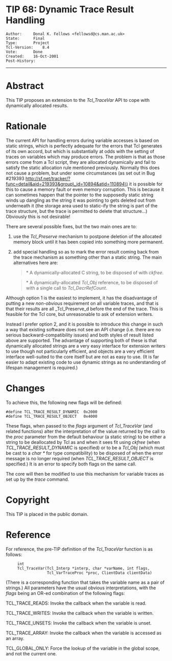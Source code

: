# TIP 68: Dynamic Trace Result Handling
	Author:		Donal K. Fellows <fellowsd@cs.man.ac.uk>
	State:		Final
	Type:		Project
	Tcl-Version:	8.4
	Vote:		Done
	Created:	16-Oct-2001
	Post-History:	
-----

# Abstract

This TIP proposes an extension to the _Tcl\_TraceVar_ API to cope
with dynamically allocated results.

# Rationale

The current API for handling errors during variable accesses is based
on static strings, which is perfectly adequate for the errors that Tcl
generates of its own accord, but which is substantially at odds with
the setting of traces on variables which may produce errors.  The
problem is that as those errors come from a Tcl script, they are
allocated dynamically and fail to satisfy the static allocation rule
mentioned previously.  Normally this does not cause a problem, but
under some circumstances \(as set out in Bug \#219393
<http://sf.net/tracker/?func=detail&aid=219393&group\_id=10894&atid=110894\)>
it is possible for this to cause a memory fault or even memory
corruption.  This is because it can sometimes happen that the pointer
to the supposedly static string winds up dangling as the string it was
pointing to gets deleted out from underneath it \(the storage area used
to static-ify the string is part of the trace structure, but the trace
is permitted to delete that structure...\)  Obviously this is not
desirable!

There are several possible fixes, but the two main ones are to:

 1. use the _Tcl\_Preserve_ mechanism to postpone deletion of the
    allocated memory block until it has been copied into something
    more permanent.

 2. add special handling so as to mark the error result coming back
    from the trace mechanism as something other than a static string.
    The main alternatives here are:

	 > \* A dynamically-allocated C string, to be disposed of with
     _ckfree_.

	 > \* A dynamically-allocated _Tcl\_Obj_ reference, to be disposed of
     with a single call to _Tcl\_DecrRefCount_.

Although option 1 is the easiest to implement, it has the disadvantage
of putting a new _non-obvious_ requirement on all variable traces,
and that is that their results are all _Tcl\_Preserve_d before the
end of the trace.  This is feasible for the Tcl core, but unreasonable
to ask of extension writers.

Instead I prefer option 2, and it is possible to introduce this change
in such a way that existing software does not see an API change \(i.e.
there are no serious backward-compatibility issues\) and both styles of
result listed above are supported.  The advantage of supporting both
of these is that dynamically allocated strings are a very easy
interface for extension writers to use though not particularly
efficient, and objects are a very efficient interface well-suited to
the core itself but are not as easy to use.  \(It is far easier to
adapt existing code to use dynamic strings as no understanding of
lifespan management is required.\)

# Changes

To achieve this, the following new flags will be defined:

	#define TCL_TRACE_RESULT_DYNAMIC  0x2000
	#define TCL_TRACE_RESULT_OBJECT   0x4000

These flags, when passed to the _flags_ argument of _Tcl\_TraceVar_
\(and related functions\) alter the interpretation of the value returned
by the call to the _proc_ parameter from the default behaviour \(a
static string\) to be either a string to be deallocated by Tcl as and
when it sees fit using _ckfree_ \(when _TCL\_TRACE\_RESULT\_DYNAMIC_
is specified\) or to be a _Tcl\_Obj_ \(which must be cast to a _char
*_ for type compatibility\) to be disposed of when the error message
is no longer required \(when _TCL\_TRACE\_RESULT\_OBJECT_ is specified.\)
It is an error to specify both flags on the same call.

The core will then be modified to use this mechanism for variable
traces as set up by the _trace_ command.

# Copyright

This TIP is placed in the public domain.

# Reference

For reference, the pre-TIP definition of the _Tcl\_TraceVar_ function
is as follows:

	     int
	     Tcl_TraceVar(Tcl_Interp *interp, char *varName, int flags,
	                  Tcl_VarTraceProc *proc, ClientData clientData)

\(There is a corresponding function that takes the variable name as a
pair of strings.\)  All parameters have the usual obvious
interpretations, with the _flags_ being an OR-ed combination of the
following flags:

  TCL\_TRACE\_READS: Invoke the callback when the variable is read.

  TCL\_TRACE\_WRITES: Invoke the callback when the variable is written.

  TCL\_TRACE\_UNSETS: Invoke the callback when the variable is unset.

  TCL\_TRACE\_ARRAY: Invoke the callback when the variable is accessed
     as an array.

  TCL\_GLOBAL\_ONLY: Force the lookup of the variable in the global
     scope, and not the current one.

